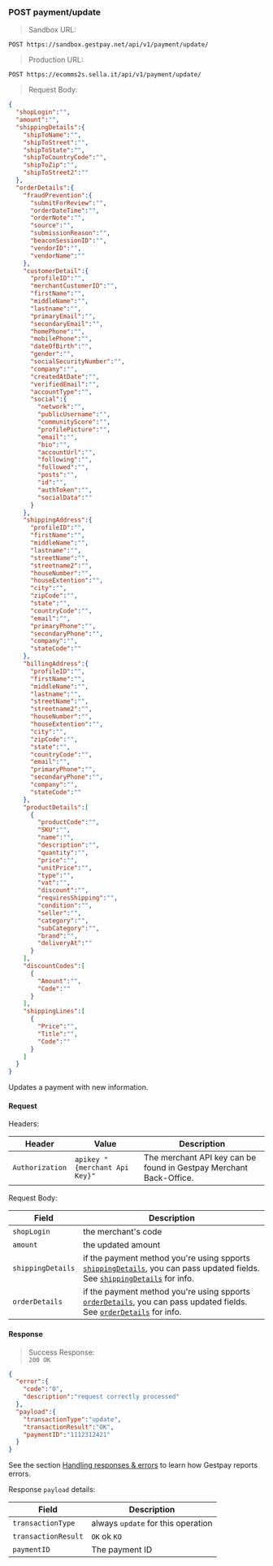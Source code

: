 ### POST payment/update


> Sandbox URL:

```
POST https://sandbox.gestpay.net/api/v1/payment/update/
```


> Production URL: 

```
POST https://ecomms2s.sella.it/api/v1/payment/update/
```


> Request Body: 

```json
{
  "shopLogin":"",
  "amount":"",
  "shippingDetails":{
    "shipToName":"",
    "shipToStreet":"",
    "shipToState":"",
    "shipToCountryCode":"",
    "shipToZip":"",
    "shipToStreet2":""
  },
  "orderDetails":{
    "fraudPrevention":{
      "submitForReview":"",
      "orderDateTime":"",
      "orderNote":"",
      "source":"",
      "submissionReason":"",
      "beaconSessionID":"",
      "vendorID":"",
      "vendorName":""
    },
    "customerDetail":{
      "profileID":"",
      "merchantCustomerID":"",
      "firstName":"",
      "middleName":"",
      "lastname":"",
      "primaryEmail":"",
      "secondaryEmail":"",
      "homePhone":"",
      "mobilePhone":"",
      "dateOfBirth":"",
      "gender":"",
      "socialSecurityNumber":"",
      "company":"",
      "createdAtDate":"",
      "verifiedEmail":"",
      "accountType":"",
      "social":{
        "network":"",
        "publicUsername":"",
        "communityScore":"",
        "profilePicture":"",
        "email":"",
        "bio":"",
        "accountUrl":"",
        "following":"",
        "followed":"",
        "posts":"",
        "id":"",
        "authToken":"",
        "socialData":""
      }
    },
    "shippingAddress":{
      "profileID":"",
      "firstName":"",
      "middleName":"",
      "lastname":"",
      "streetName":"",
      "streetname2":"",
      "houseNumber":"",
      "houseExtention":"",
      "city":"",
      "zipCode":"",
      "state":"",
      "countryCode":"",
      "email":"",
      "primaryPhone":"",
      "secondaryPhone":"",
      "company":"",
      "stateCode":""
    },
    "billingAddress":{
      "profileID":"",
      "firstName":"",
      "middleName":"",
      "lastname":"",
      "streetName":"",
      "streetname2":"",
      "houseNumber":"",
      "houseExtention":"",
      "city":"",
      "zipCode":"",
      "state":"",
      "countryCode":"",
      "email":"",
      "primaryPhone":"",
      "secondaryPhone":"",
      "company":"",
      "stateCode":""
    },
    "productDetails":[
      {
        "productCode":"",
        "SKU":"",
        "name":"",
        "description":"",
        "quantity":"",
        "price":"",
        "unitPrice":"",
        "type":"",
        "vat":"",
        "discount":"",
        "requiresShipping":"",
        "condition":"",
        "seller":"",
        "category":"",
        "subCategory":"",
        "brand":"",
        "deliveryAt":""
      }
    ],
    "discountCodes":[
      {
        "Amount":"",
        "Code":""
      }
    ],
    "shippingLines":[
      {
        "Price":"",
        "Title":"",
        "Code":""
      }
    ]
  }
}
```

Updates a payment with new information. 

#### Request 

Headers: 

| Header          | Value                         | Description                                                        |
| --------------- | ----------------------------- | ------------------------------------------------------------------ |
| `Authorization` | `apikey "{merchant Api Key}"` | The merchant API key can be found in Gestpay Merchant Back-Office. | 


Request Body: 

| Field | Description 
| -------------- | -----------
| `shopLogin` | the merchant's code 
| `amount` | the updated amount
| `shippingDetails` | if the payment method you're using spports [`shippingDetails`](#shippingdetails), you can pass updated fields. See [`shippingDetails`](#shippingdetails) for info.
| `orderDetails` | if the payment method you're using spports [`orderDetails`](#orderdetails), you can pass updated fields. See [`orderDetails`](#orderdetails) for info.

#### Response 

> Success Response:<br>
> `200 OK`

```json
{
  "error":{  
    "code":"0",
    "description":"request correctly processed"
  },
  "payload":{
    "transactionType":"update",
    "transactionResult":"OK",
    "paymentID":"1112312421"
  }
}
```

See the section [Handling responses & errors](#handling-responses-amp-errors) to learn how Gestpay reports errors.

Response `payload` details:


| Field          | Description 
| -------------- | -----------
| `transactionType` | always `update` for this operation
| `transactionResult` | `OK` ok `KO`
| `paymentID`         | The payment ID 